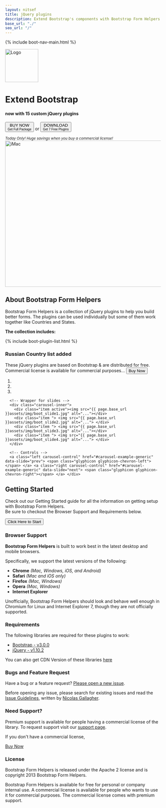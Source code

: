 ```yaml
---
layout: nitsef
title: jQuery plugins
description: Extend Bootstrap's components with Bootstrap Form Helpers custom jQuery plugins.
base_url: "./"
seo_url: "/"
---
```


 <!-- Boot Navigation -->
{% include boot-nav-main.html %}
<div class="well bootheader row">
  <div class="container">
    <div class="col-lg-5 text-center row"> <img src="{{ page.base_url }}assets/img/boot_logo.png" alt="Logo" height="107" width="107">
      <h1>Extend Bootstrap</h1>
      <h4>now with 15 custom jQuery plugins</h4>
      <p>
       <a onclick="ga('send', 'event', 'button', 'click', 'buy-small');" href="/buy/"> <button type="button" class="btn btn-success bootheader_buttons">BUY NOW<br><span style="font-size:10px;">Get Full Package</span></button></a>
        or
        <a onclick="ga('send', 'event', 'button', 'click', 'buy-small');" href="/freedownload"><button type="button" class="btn btn-default bootheader_buttons">DOWNLOAD<br><span style="font-size:10px;">Get 7 Free Plugins</span></button></a>
      </p>
      <small><em>Today Only! Huge savings when you buy a commercial license!</em></small></div>
    <!-- Col 4 Header -->
    <div class="col-lg-7 text-center"><img src="{{ page.base_url }}assets/img/imac.png" alt="iMac" class="imac" height="473" width="650"></div>
    <!-- Col 8 Header--> 
  </div>
</div>
<!-- End of Boot Header -->

<div class="container">
  <div class="col-lg-8 row pull-top">
    <h2>About Bootstrap Form Helpers</h2>
    Bootstrap Form Helpers is a collection of jQuery plugins to help you build better forms. The plugins can be used individually
    but some of them work together like Countries and States. </div>
  <div class="clearfix"></div>
  <p> <strong>The collection includes:</strong></p>


<!-- Include the List -->
 {% include boot-plugin-list.html %}
 
 <div class="well well-sm separate text-center panel panel-danger">
 <div class="panel-heading"><h3 class="panel-title"><span class="glyphicon glyphicon-ok"></span> Russian Country list added</h3></div>
 </div>
  
  <div class="well well-sm separate text-center">These jQuery plugins are based on Bootstrap &amp; are distributed for free. Commercial license is available for commercial purposes...
   <a onclick="ga('send', 'event', 'button', 'click', 'buy-small');" href="/buy"> <button type="button" class="btn btn-success">Buy Now</button></a>
  </div>
</div>
<!-- Container-->

<div class="well code">
  <div class="boot_slider">
    <div id="carousel-example-generic" class="carousel slide" data-ride="carousel"> 
      <!-- Indicators -->
      <ol class="carousel-indicators">
        <li data-target="#carousel-example-generic" data-slide-to="0" class="active"></li>
        <li data-target="#carousel-example-generic" data-slide-to="1"></li>
        <li data-target="#carousel-example-generic" data-slide-to="2"></li>
      </ol>
      
      <!-- Wrapper for slides -->
      <div class="carousel-inner">
        <div class="item active"><img src="{{ page.base_url }}assets/img/boot_slide1.jpg" alt="..."></div>
        <div class="item "> <img src="{{ page.base_url }}assets/img/boot_slide2.jpg" alt="..."> </div>
        <div class="item "> <img src="{{ page.base_url }}assets/img/boot_slide3.jpg" alt="..."></div>
        <div class="item "> <img src="{{ page.base_url }}assets/img/boot_slide4.jpg" alt="..."> </div>
      </div>
      
      <!-- Controls --> 
      <a class="left carousel-control" href="#carousel-example-generic" data-slide="prev"> <span class="glyphicon glyphicon-chevron-left"></span> </a> <a class="right carousel-control" href="#carousel-example-generic" data-slide="next"> <span class="glyphicon glyphicon-chevron-right"></span> </a> </div>
  </div>
</div>
</div>
<!-- Code -->

<div class="container">
  <div class="separate">
    <div class="container text-center">
      <h2>Getting Started</h2>
      Check out our Getting Started guide for all the information on getting setup with Bootstrap Form Helpers.<br>
      Be sure to checkout the Browser Support and Requirements below.
      <p class="separate">
        <a href="/gettingstarted/#jquery-plugins"><button type="button" class="btn btn-success bootheader_buttons btn-lg">Click Here to Start</button></a>
      </p>
    </div>
  </div>
  <!-- Getting Started -->
  
  <div class="separate">
    <div class="col-lg-6">
      <div class="panel panel-default">
        <div class="panel-heading text-center">
          <h3>Browser Support</h3>
        </div>
        <div class="panel-body">
          <p><strong>Bootstrap Form Helpers</strong> is built to work best in the latest desktop and mobile browsers.</p>
          <p>Specifically, we support the latest versions of the following:</p>
        </div>
        <ul class="list-group">
          <li class="list-group-item"><span class="glyphicon glyphicon-check"></span> <strong>Chrome</strong> <em>(Mac, Windows, iOS, and Android)</em></li>
          <li class="list-group-item"><span class="glyphicon glyphicon-check"></span> <strong>Safari</strong> <em>(Mac and iOS only)</em></li>
          <li class="list-group-item"><span class="glyphicon glyphicon-check"></span> <strong>Firefox</strong> <em>(Mac, Windows)</em></li>
          <li class="list-group-item"><span class="glyphicon glyphicon-check"></span> <strong>Opera</strong> <em>(Mac, Windows)</em></li>
          <li class="list-group-item"><span class="glyphicon glyphicon-check"></span> <strong>Internet Explorer</strong></li>
        </ul>
        <div class="panel-body"> Unofficially, Bootstrap Form Helpers should look and behave well enough in Chromium for Linux and Internet Explorer 7,
          though they are not officially supported. </div>
      </div>
    </div>
  </div>
  <!-- Browser Support -->
  
  <div class="separate">
    <div class="col-lg-6">
      <div class="panel panel-success">
        <div class="panel-heading text-center">
          <h3>Requirements</h3>
        </div>
        <div class="panel-body">
          <p> The following libraries are required for these plugins to work:</p>
        </div>
        <ul class="list-group">
          <li class="list-group-item"><span class="glyphicon glyphicon-hand-right"></span> <a href="#">Bootstrap - v3.0.0</a></li>
          <li class="list-group-item"><span class="glyphicon glyphicon-hand-right"></span> <a href="#"> jQuery - v1.10.2</a></li>
        </ul>
        <div class="panel-body">
          <p>You can also get CDN Version of these libraries <a href="http://www.bootstrapcdn.com" target="_blank">here</a></p>
        </div>
      </div>
    </div>
  </div>
  <!--Requirements -->
  
  <div class="separate">
    <div class="col-lg-6">
      <div class="panel panel-default">
        <div class="panel-heading text-center">
          <h3>Bugs and Feature Request</h3>
        </div>
        <div class="panel-body">
          <p>Have a bug or a feature request? <a href="https://github.com/vlamanna/BootstrapFormHelpers/issues" target="_blank">Please open a new issue</a>.</p>
          <p> Before opening any issue, please search for existing issues and read the <a href="https://github.com/necolas/issue-guidelines" target="_blank">Issue Guidelines</a>, written by <a href="https://github.com/necolas/" target="_blank">Nicolas Gallagher</a>.</p>
        </div>
      </div>
    </div>
  </div>
  <!--Bugs and Feature Request-->
  <div class="clearfix"></div>
  <div class="separate">
    <div class="panel panel-primary text-center">
      <div class="panel-heading">
        <h3>Need Support?</h3>
      </div>
      <div class="panel-body">
        <p>Premium support is available for people having a commercial license of the library. To
          request support visit our <a href="./support/">support page</a>.</p>
        <p>If you don't have a commercial
          license,</p>
        <p>
         <a href="./buy/" onclick="ga('send', 'event', 'button', 'click', 'buy');" class="btn btn-success btn-lg">Buy Now</a>
        </p>
      </div>
    </div>
  </div>
  <div class="separate">
    <div class="panel panel-default text-center">
      <div class="panel-heading">
        <h3>License</h3>
      </div>
      <div class="panel-body">
        <p>Bootstrap Form Helpers is released under the Apache 2 license and is copyright 2013 Bootstrap Form Helpers.</p>
        <p> Bootstrap Form Helpers is available for free for personal or company internal use. A commercial license is available for people
          who wants to use it for commercial purposes. The commercial license comes with premium support. </p>
      </div>
    </div>
  </div>
  <!--Support--> 
</div>